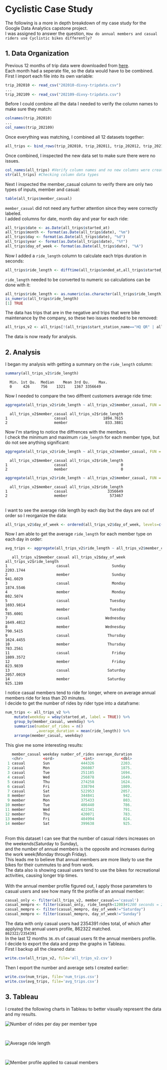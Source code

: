 # Cyclistic Case Study
The following is a more in depth breakdown of my case study for the Google Data Analytics capstone project.
<br>
I was assigned to answer the question, ` How do annual members and casual riders use Cyclistic bikes differently? `

## 1. Data Organization
Previous 12 months of trip data were downloaded from [here](https://divvy-tripdata.s3.amazonaws.com/index.html).
<br />
Each month had a seperate file, so the data would have to be combined. First I import each file into its own variable:
<br />
```r
trip_202010 <- read_csv("202010-divvy-tripdata.csv")
... 
trip_202109 <- read_csv("202109-divvy-tripdata.csv")
```
Before I could combine all the data I needed to verify the column names to make sure they match:
```r
colnames(trip_202010)
...
col_names(trip_202109)
```
Once everything was matching, I combined all 12 datasets together:
```r
all_trips <- bind_rows(trip_202010, trip_202011, trip_202012, trip_202101, trip_202102, trip_202103, trip_202104, trip_202105, trip_202106, trip_202107, trip_202108, trip_202109)
```

Once combined, I inspected the new data set to make sure there were no issues.
```r
col_names(all_trips) #Verify column names and no new columns were created
str(all_trips) #Checking column data types


```
Next I inspected the member_casual column to verify there are only two types of inputs, member and casual:
```r
table(all_trips$member_casual)
```
`member_casual` did not need any further attention since they were correctly labeled.
<br>
I added columns for date, month day and year for each ride:
```r
all_trips$date <- as.Date(all_trips$started_at)
all_trips$month <- format(as.Date(all_trips$date), "%m")
all_trips$day <- format(as.Date(all_trips$date), "%d")
all_trips$year <- format(as.Date(all_trips$date), "%Y")
all_trips$day_of_week <- format(as.Date(all_trips$date), "%A")
```
Now I added a `ride_length` column to calculate each trips duration in seconds:
```r
all_trips$ride_length <- difftime(all_trips$ended_at,all_trips$started_at)
```
`ride_length` needed to be converted to numeric so calculations can be done with it:
```r
all_trips$ride_length <- as.numeric(as.character(all_trips$ride_length))
is_numeric(all_trips$ride_length)
[1] TRUE
```
The data has trips that are in the negative and trips that were bike maintenance by the company, so these two issues needed to be removed:
```r
all_trips_v2 <- all_trips[!(all_trips$start_station_name=="HQ QR" | all_trips$ride_length<0),]
```
The data is now ready for analysis.

## 2. Analysis


I began my analysis with getting a summary on the `ride_length` column:
```r
summary(all_trips_v2$ride_length)

```
      Min. 1st Qu.  Median    Mean 3rd Qu.    Max. 
      0     426     756    1321    1367 3356649
Now I needed to compare the two diffrent customers average ride time:
```r
aggregate(all_trips_v2$ride_length ~ all_trips_v2$member_casual, FUN = mean)
```
      all_trips_v2$member_casual all_trips_v2$ride_length
    1                     casual                1894.7615
    2                     member                 833.3881
Now I'm starting to notice the diffrences with the members.
<br>
I check the minimum and maximum `ride_length` for each member type, but do not see anything significant:
```r 
aggregate(all_trips_v2$ride_length ~ all_trips_v2$member_casual, FUN = min)

```
      all_trips_v2$member_casual all_trips_v2$ride_length
    1                     casual                        0
    2                     member                        0
```r
aggregate(all_trips_v2$ride_length ~ all_trips_v2$member_casual, FUN = max)
```
      all_trips_v2$member_casual all_trips_v2$ride_length
    1                     casual                  3356649
    2                     member                   573467
<br>
I want to see the average ride length by each day but the days are out of order so I reorganize the data:

```r
all_trips_v2$day_of_week <- ordered(all_trips_v2$day_of_week, levels=c("Sunday", "Monday", "Tuesday", "Wednesday", "Thursday", "Friday", "Saturday"))
```
Now I am able to get the average `ride_length` for each member type on each day in order:

```r
avg_trips <- aggregate(all_trips_v2$ride_length ~ all_trips_v2$member_casual + all_trips_v2$day_of_week, FUN = mean)
```
       all_trips_v2$member_casual all_trips_v2$day_of_week all_trips_v2$ride_length
    1                      casual                   Sunday                2203.1744
    2                      member                   Sunday                 941.6029
    3                      casual                   Monday                1874.5546
    4                      member                   Monday                 802.5074
    5                      casual                  Tuesday                1693.9814
    6                      member                  Tuesday                 785.6001
    7                      casual                Wednesday                1649.4812
    8                      member                Wednesday                 790.5415
    9                      casual                 Thursday                1624.4455
    10                     member                 Thursday                 783.2561
    11                     casual                   Friday                1809.3572
    12                     member                   Friday                 823.9839
    13                     casual                 Saturday                2057.0019
    14                     member                 Saturday                 925.1289

I notice casual members tend to ride for longer, where on average annual members ride for less than 20 minutes.
<br>
I decide to get the number of rides by rider type into a dataframe:

```r
num_trips <- all_trips_v2 %>%
    mutate(weekday = wday(started_at, label = TRUE)) %>%
    group_by(member_casual, weekday) %>%
    summarise(number_of_rides = n()
              ,average_duration = mean(ride_length)) %>%
    arrange(member_casual, weekday)
```
This give me some interesting results:
```r
   member_casual weekday number_of_rides average_duration
   <chr>         <ord>             <int>            <dbl>
 1 casual        Sun              444326            2203.
 2 casual        Mon              266087            1875.
 3 casual        Tue              251185            1694.
 4 casual        Wed              256878            1649.
 5 casual        Thu              274258            1624.
 6 casual        Fri              338704            1809.
 7 casual        Sat              522953            2057.
 8 member        Sun              344841             942.
 9 member        Mon              375433             803.
10 member        Tue              406440             786.
11 member        Wed              422341             791.
12 member        Thu              420071             783.
13 member        Fri              404994             824.
14 member        Sat              399638             925.
```

<br>
From this dataset I can see that the number of casual riders increases on the weekends(Saturday to Sunday), 
<br>
and the number of annual members is the opposite and increases during the work week(Monday through Friday).
<br>
This leads me to believe that annual members are more likely to use the bikes for their cummutes to and from work.
<br>
The data also is showing casual users tend to use the bikes for recreational activities, causing longer trip times.
<br>
<br>
With the annual member profile figured out, I apply those parameters to casual users and see how many fit the profile of an annual member:

```r
casual_only <- filter(all_trips_v2, member_casual=='casual')
casual_mempro <- filter(casual_only, ride_length<1200)#1200 seconds = 20 min
casual_mempro <- filter(casual_mempro, day_of_week!="Saturday")
casual_mempro <- filter(casual_mempro, day_of_week!="Sunday")
```

The data with only casual users had 2354391 rides total, of which after applying the annual users profile, 862322 matched.<br>
`862322/2354391`
<br>
In the last 12 months `36.6%` of casual users fit the annual members profile.
<br>
I decide to export the data and prep the graphs in Tableau.
<br>
First I backup all the cleaned data:

```r
write.csv(all_trips_v2, file='all_trips_v2.csv')

```

Then I export the number and average sets I created earlier:
```r
write.csv(num_trips, file='num_trips.csv')
write.csv(avg_trips, file='avg_trips.csv')

```


## 3. Tableau

I created the following charts in Tableau to better visually represent the data and my results.
<br>

![Number of rides per day per member type](https://raw.githubusercontent.com/gman4774/Google-DA-Capstone-Cyclistic/main/Sheet1.png?token=AUHBCPD3P6KFGK74GBFO2QTBM4L2W "number")

<br>

![Average ride length](https://raw.githubusercontent.com/gman4774/Google-DA-Capstone-Cyclistic/main/Sheet2.png?token=AUHBCPDZANT2JPGV5FO5J2TBM4L7W "average")

<br>

![Member profile applied to casual members](https://raw.githubusercontent.com/gman4774/Google-DA-Capstone-Cyclistic/b0b52335968d3df8d151e8aa6deb6b591c88a02a/profile.svg?token=AUHBCPE24CHZC5D4BQ3LBZ3BM4L7E "profile")